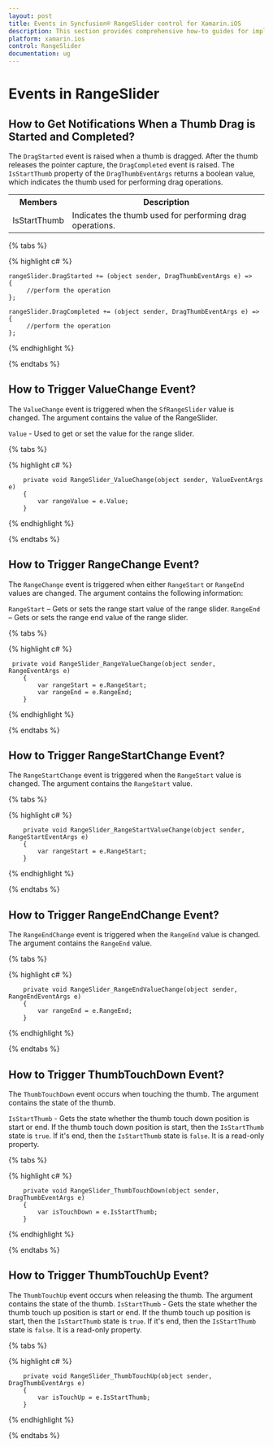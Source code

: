 ```yaml
---
layout: post
title: Events in Syncfusion® RangeSlider control for Xamarin.iOS
description: This section provides comprehensive how-to guides for implementing SfRangeSlider features, styling, and event handling
platform: xamarin.ios
control: RangeSlider 
documentation: ug
---
```


# Events in RangeSlider
## How to Get Notifications When a Thumb Drag is Started and Completed?

The `DragStarted` event is raised when a thumb is dragged. After the thumb releases the pointer capture, the `DragCompleted` event is raised. The `IsStartThumb` property of the `DragThumbEventArgs` returns a boolean value, which indicates the thumb used for performing drag operations.

<table>
<tr>
<th>Members</th>
<th>Description</th>
</tr>
<tr>
<td>IsStartThumb</td>
<td>Indicates the thumb used for performing drag operations.</td>
</tr>
</table>

{% tabs %}

{% highlight c# %}

	rangeSlider.DragStarted += (object sender, DragThumbEventArgs e) =>
	{
         //perform the operation
	};

	rangeSlider.DragCompleted += (object sender, DragThumbEventArgs e) =>
	{
         //perform the operation
	};

{% endhighlight %}

{% endtabs %}

## How to Trigger ValueChange Event?

The `ValueChange` event is triggered when the `SfRangeSlider` value is changed. The argument contains the value of the RangeSlider.

`Value` - Used to get or set the value for the range slider.

{% tabs %}

{% highlight c# %}

        private void RangeSlider_ValueChange(object sender, ValueEventArgs e)
        {
            var rangeValue = e.Value;
        }

{% endhighlight %}

{% endtabs %}

## How to Trigger RangeChange Event?

The `RangeChange` event is triggered when either `RangeStart` or `RangeEnd` values are changed. The argument contains the following information:

`RangeStart` – Gets or sets the range start value of the range slider.
`RangeEnd` – Gets or sets the range end value of the range slider.

{% tabs %}

{% highlight c# %}

     private void RangeSlider_RangeValueChange(object sender, RangeEventArgs e)
        {
            var rangeStart = e.RangeStart;
            var rangeEnd = e.RangeEnd;
        }

{% endhighlight %}

{% endtabs %}

## How to Trigger RangeStartChange Event?

The `RangeStartChange` event is triggered when the `RangeStart` value is changed. The argument contains the `RangeStart` value.

{% tabs %}

{% highlight c# %}

        private void RangeSlider_RangeStartValueChange(object sender, RangeStartEventArgs e)
        {
            var rangeStart = e.RangeStart;
        }

{% endhighlight %}

{% endtabs %}

## How to Trigger RangeEndChange Event?

The `RangeEndChange` event is triggered when the `RangeEnd` value is changed. The argument contains the `RangeEnd` value.

{% tabs %}

{% highlight c# %}

        private void RangeSlider_RangeEndValueChange(object sender, RangeEndEventArgs e)
        {
            var rangeEnd = e.RangeEnd;
        }

{% endhighlight %}

{% endtabs %}

## How to Trigger ThumbTouchDown Event?

The `ThumbTouchDown` event occurs when touching the thumb. The argument contains the state of the thumb.

`IsStartThumb` - Gets the state whether the thumb touch down position is start or end. If the thumb touch down position is start, then the `IsStartThumb` state is `true`. If it's end, then the `IsStartThumb` state is `false`. It is a read-only property.

{% tabs %}

{% highlight c# %}

        private void RangeSlider_ThumbTouchDown(object sender, DragThumbEventArgs e)
        {
            var isTouchDown = e.IsStartThumb;
        }

{% endhighlight %}

{% endtabs %}

## How to Trigger ThumbTouchUp Event?

The `ThumbTouchUp` event occurs when releasing the thumb. The argument contains the state of the thumb.
`IsStartThumb` - Gets the state whether the thumb touch up position is start or end. If the thumb touch up position is start, then the `IsStartThumb` state is `true`. If it's end, then the `IsStartThumb` state is `false`. It is a read-only property.

{% tabs %}

{% highlight c# %}

        private void RangeSlider_ThumbTouchUp(object sender, DragThumbEventArgs e)
        {
            var isTouchUp = e.IsStartThumb;
        }
		
{% endhighlight %}

{% endtabs %}